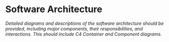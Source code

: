 <!-- Space: EGB -->
<!-- Parent: { cookiecutter.software_system_name } Software Guidebook -->
<!-- Title: { cookiecutter.software_system_name } Software Architecture -->

# Software Architecture

_Detailed diagrams and descriptions of the software architecture should be provided, including major
components, their responsibilities, and interactions. This should include C4 Container and Component
diagrams._
